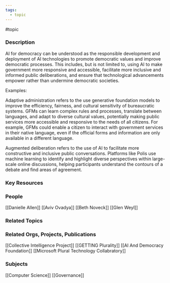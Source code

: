 ```yaml
---
tags:
  - topic
---
```

#topic

### Description

AI for democracy can be understood as the responsible development and deployment of AI technologies to promote democratic values and improve democratic processes. This includes, but is not limited to, using AI to make government more responsive and accessible, facilitate more inclusive and informed public deliberations, and ensure that technological advancements empower rather than undermine democratic societies.

Examples:

Adaptive administration refers to the use generative foundation models to improve the efficiency, fairness, and cultural sensitivity of bureaucratic systems. GFMs can learn complex rules and processes, translate between languages, and adapt to diverse cultural values, potentially making public services more accessible and responsive to the needs of all citizens. For example, GFMs could enable a citizen to interact with government services in their native language, even if the official forms and information are only available in a different language.

Augmented deliberation refers to the use of AI to facilitate more constructive and inclusive public conversations. Platforms like Polis use machine learning to identify and highlight diverse perspectives within large-scale online discussions, helping participants understand the contours of a debate and find areas of agreement. 

### Key Resources

### People

[[Danielle Allen]]
[[Aviv Ovadya]]
[[Beth Noveck]]
[[Glen Weyl]]

### Related Topics

### Related Orgs, Projects, Publications

[[Collective Intelligence Project]]
[[GETTING Plurality]]
[[AI And Democracy Foundation]]
[[Microsoft Plural Technology Collabratory]]

### Subjects

[[Computer Science]]
[[Governance]]
